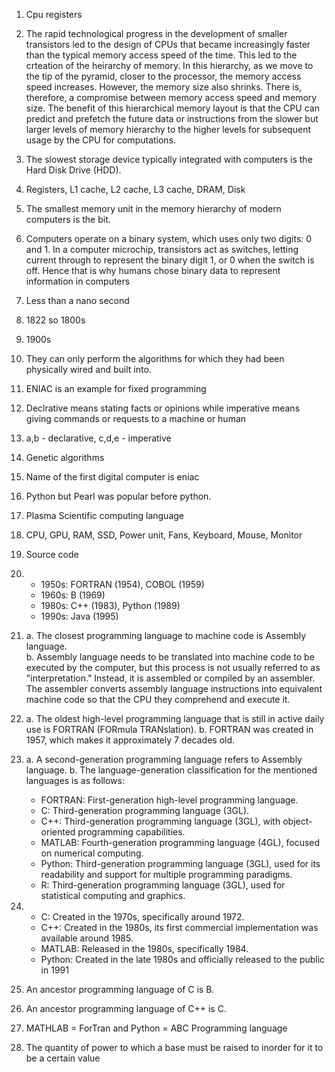 1. Cpu registers

2. The rapid technological progress in the development of smaller transistors led to the design of CPUs that became increasingly faster than the typical memory access speed of the time. This led to the crteation of the heirarchy of memory. In this hierarchy, as we move to the tip of the pyramid, closer to the processor, the memory access speed increases. However, the memory size also shrinks. There is, therefore, a compromise between memory access speed and memory size. The benefit of this hierarchical memory layout is that the CPU can predict and prefetch the future data or instructions from the slower but larger levels of memory hierarchy to the higher levels for subsequent usage by the CPU for computations.

3. The slowest storage device typically integrated with computers is the Hard Disk Drive (HDD).

4. Registers, L1 cache, L2 cache, L3 cache, DRAM, Disk

5. The smallest memory unit in the memory hierarchy of modern computers is the bit.

6.  Computers operate on a binary system, which uses only two digits: 0 and 1. In a computer microchip, transistors act as switches, letting current through to represent the binary digit 1, or 0 when the switch is off. Hence that is why humans chose binary data to represent information in computers

7. Less than a nano second
8. 1822 so 1800s
9. 1900s
10. They can only perform the algorithms for which they had been physically wired and built into.
11. ENIAC is an example for fixed programming
12. Declrative means stating facts or opinions while imperative means giving commands or requests to a machine or human
13. a,b - declarative, c,d,e - imperative
14. Genetic algorithms
15. Name of the first digital computer is eniac

16. Python but Pearl was popular before python.
17. Plasma Scientific computing language
18. CPU, GPU, RAM, SSD, Power unit, Fans, Keyboard, Mouse, Monitor
19. Source code
20. * 1950s: FORTRAN (1954), COBOL (1959)
    * 1960s: B (1969)
    * 1980s: C++ (1983), Python (1989)
    * 1990s: Java (1995)
22. a. The closest programming language to machine code is Assembly language.  
    b. Assembly language needs to be translated into machine code to be executed by the computer, but this process is not usually referred to as "interpretation." Instead, it is          assembled or compiled by an assembler. The assembler converts assembly language instructions into equivalent machine code so that the CPU they comprehend and execute it.
23. a. The oldest high-level programming language that is still in active daily use is FORTRAN (FORmula TRANslation).
    b. FORTRAN was created in 1957, which makes it approximately 7 decades old.
24. a. A second-generation programming language refers to Assembly language.
    b. The language-generation classification for the mentioned languages is as follows:
      * FORTRAN: First-generation high-level programming language.
      * C: Third-generation programming language (3GL).
      * C++: Third-generation programming language (3GL), with object-oriented programming capabilities.
      * MATLAB: Fourth-generation programming language (4GL), focused on numerical computing.
      * Python: Third-generation programming language (3GL), used for its readability and support for multiple programming paradigms.
      * R: Third-generation programming language (3GL), used for statistical computing and graphics.
25. * C: Created in the 1970s, specifically around 1972.
    * C++: Created in the 1980s, its first commercial implementation was available around 1985.
    * MATLAB: Released in the 1980s, specifically 1984.
    * Python: Created in the late 1980s and officially released to the public in 1991
26. An ancestor programming language of C is B.
27. An ancestor programming language of C++ is C.
28. MATHLAB = ForTran and Python = ABC Programming language
29. The quantity of power to which a base must be raised to inorder for it to be a certain value
    
